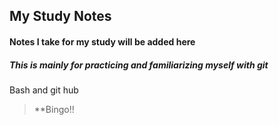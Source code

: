 ## My Study Notes
#### Notes I take for my study will be added here
##### This is mainly for practicing and familiarizing myself with git 
Bash and git hub 

> **Bingo!!
